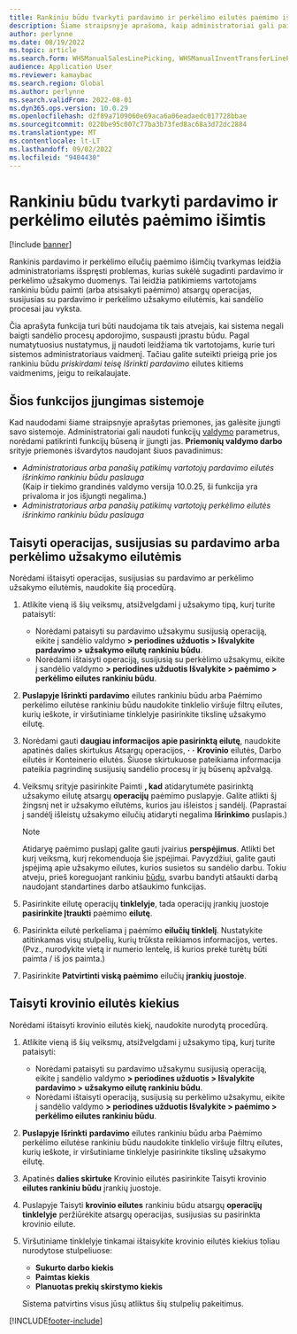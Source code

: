 ```yaml
---
title: Rankiniu būdu tvarkyti pardavimo ir perkėlimo eilutės paėmimo išimtis
description: Šiame straipsnyje aprašoma, kaip administratoriai gali paimti (arba atsisakyti paėmimo) atsargų operacijas, kad ištaisytų problemas, kurias sukėlė sugadinti pardavimo ir perkėlimo užsakymo duomenys.
author: perlynne
ms.date: 08/19/2022
ms.topic: article
ms.search.form: WHSManualSalesLinePicking, WHSManualInventTransferLinePicking, InventTransPick, WHSLoadLineManualCorrection, WHSTroubleshootingSelfService
audience: Application User
ms.reviewer: kamaybac
ms.search.region: Global
ms.author: perlynne
ms.search.validFrom: 2022-08-01
ms.dyn365.ops.version: 10.0.29
ms.openlocfilehash: d2f89a7109060e69aca6a06eadaedc017728bbae
ms.sourcegitcommit: 0220be95c007c77ba3b73fed8ac68a3d72dc2884
ms.translationtype: MT
ms.contentlocale: lt-LT
ms.lasthandoff: 09/02/2022
ms.locfileid: "9404430"
---
```

# <a name="manually-handle-sales-and-transfer-line-picking-exceptions"></a>Rankiniu būdu tvarkyti pardavimo ir perkėlimo eilutės paėmimo išimtis

[!include [banner](../includes/banner.md)]

Rankinis pardavimo ir perkėlimo eilučių paėmimo išimčių tvarkymas leidžia administratoriams išspręsti problemas, kurias sukėlė sugadinti pardavimo ir perkėlimo užsakymo duomenys. Tai leidžia patikimiems vartotojams rankiniu būdu paimti (arba atsisakyti paėmimo) atsargų operacijas, susijusias su pardavimo ir perkėlimo užsakymo eilutėmis, kai sandėlio procesai jau vyksta.

Čia aprašyta funkcija turi būti naudojama tik tais atvejais, kai sistema negali baigti sandėlio procesų apdorojimo, suspausti įprastu būdu. Pagal numatytuosius nustatymus, jį naudoti leidžiama tik vartotojams, kurie turi sistemos administratoriaus vaidmenį. Tačiau galite suteikti prieigą prie jos rankiniu būdu *priskirdami teisę Išrinkti pardavimo* eilutes kitiems vaidmenims, jeigu to reikalaujate.

## <a name="turn-on-this-feature-for-your-system"></a>Šios funkcijos įjungimas sistemoje

Kad naudodami šiame straipsnyje aprašytas priemones, jas galėsite įjungti savo sistemoje. Administratoriai gali naudoti funkcijų [valdymo](../../fin-ops-core/fin-ops/get-started/feature-management/feature-management-overview.md) parametrus, norėdami patikrinti funkcijų būseną ir įjungti jas. **Priemonių valdymo darbo** srityje priemonės išvardytos naudojant šiuos pavadinimus:

- *Administratoriaus arba panašių patikimų vartotojų pardavimo eilutės išrinkimo rankiniu būdu paslauga*<br>(Kaip ir tiekimo grandinės valdymo versija 10.0.25, ši funkcija yra privaloma ir jos išjungti negalima.)
- *Administratoriaus arba panašių patikimų vartotojų perkėlimo eilutės išrinkimo rankiniu būdu paslauga*

## <a name="correct-transactions-related-to-sales-or-transfer-order-lines"></a>Taisyti operacijas, susijusias su pardavimo arba perkėlimo užsakymo eilutėmis

Norėdami ištaisyti operacijas, susijusias su pardavimo ar perkėlimo užsakymo eilutėmis, naudokite šią procedūrą.

1. Atlikite vieną iš šių veiksmų, atsižvelgdami į užsakymo tipą, kurį turite pataisyti:

    - Norėdami pataisyti su pardavimo užsakymu susijusią operaciją, eikite į sandėlio valdymo **\> periodines užduotis \> Išvalykite pardavimo \> užsakymo eilutę rankiniu būdu**.
    - Norėdami ištaisyti operaciją, susijusią su perkėlimo užsakymu, eikite į sandėlio valdymo **\> periodines užduotis Išvalykite \> paėmimo \> perkėlimo eilutes rankiniu būdu**.

1. **Puslapyje Išrinkti** **pardavimo** eilutes rankiniu būdu arba Paėmimo perkėlimo eilutėse rankiniu būdu naudokite tinklelio viršuje filtrų eilutes, kurių ieškote, ir viršutiniame tinklelyje pasirinkite tikslinę užsakymo eilutę.
1. Norėdami gauti **daugiau informacijos apie pasirinktą eilutę**, naudokite apatinės dalies skirtukus Atsargų operacijos, **·** **·** **Krovinio** eilutės, Darbo eilutės ir Konteinerio eilutės. Šiuose skirtukuose pateikiama informacija pateikia pagrindinę susijusių sandėlio procesų ir jų būsenų apžvalgą.
1. Veiksmų srityje pasirinkite Paimti **, kad** atidarytumėte pasirinktą užsakymo eilutę atsargų **operacijų** paėmimo puslapyje. Galite atlikti šį žingsnį net ir užsakymo eilutėms, kurios jau išleistos į sandėlį. (Paprastai į sandėlį išleistų užsakymo eilučių atidaryti negalima **Išrinkimo** puslapis.)

    > [!NOTE]
    > Atidaryę paėmimo puslapį galite gauti įvairius **perspėjimus**. Atlikti bet kurį veiksmą, kurį rekomenduoja šie įspėjimai. Pavyzdžiui, galite gauti įspėjimą apie užsakymo eilutes, kurios susietos su sandėlio darbu. Tokiu atveju, prieš koreguojant rankiniu [būdu](cancel-warehouse-work.md), svarbu bandyti atšaukti darbą naudojant standartines darbo atšaukimo funkcijas.

1. Pasirinkite eilutę operacijų **tinklelyje**, tada operacijų įrankių juostoje **pasirinkite Įtraukti** paėmimo **eilutę**.
1. Pasirinkta eilutė perkeliama į paėmimo **eilučių tinklelį**. Nustatykite atitinkamas visų stulpelių, kurių trūksta reikiamos informacijos, vertes. (Pvz., nurodykite vietą ir numerio lentelę, iš kurios prekė turėtų būti paimta / iš jos paimta.)
1. Pasirinkite **Patvirtinti viską paėmimo** eilučių **įrankių juostoje**.

## <a name="correct-load-line-quantities"></a>Taisyti krovinio eilutės kiekius

Norėdami ištaisyti krovinio eilutės kiekį, naudokite nurodytą procedūrą.

1. Atlikite vieną iš šių veiksmų, atsižvelgdami į užsakymo tipą, kurį turite pataisyti:

    - Norėdami pataisyti su pardavimo užsakymu susijusią operaciją, eikite į sandėlio valdymo **\> periodines užduotis \> Išvalykite pardavimo \> užsakymo eilutę rankiniu būdu**.
    - Norėdami ištaisyti operaciją, susijusią su perkėlimo užsakymu, eikite į sandėlio valdymo **\> periodines užduotis Išvalykite \> paėmimo \> perkėlimo eilutes rankiniu būdu**.

1. **Puslapyje Išrinkti** **pardavimo** eilutes rankiniu būdu arba Paėmimo perkėlimo eilutėse rankiniu būdu naudokite tinklelio viršuje filtrų eilutes, kurių ieškote, ir viršutiniame tinklelyje pasirinkite tikslinę užsakymo eilutę.
1. Apatinės **dalies skirtuke** Krovinio eilutės pasirinkite Taisyti krovinio **eilutes rankiniu būdu** įrankių juostoje.
1. Puslapyje Taisyti **krovinio eilutes** rankiniu būdu atsargų **operacijų tinklelyje** peržiūrėkite atsargų operacijas, susijusias su pasirinkta krovinio eilute.
1. Viršutiniame tinklelyje tinkamai ištaisykite krovinio eilutės kiekius toliau nurodytose stulpeliuose:

    - **Sukurto darbo kiekis**
    - **Paimtas kiekis**
    - **Planuotas prekių skirstymo kiekis**

    Sistema patvirtins visus jūsų atliktus šių stulpelių pakeitimus.

[!INCLUDE[footer-include](../../includes/footer-banner.md)]
